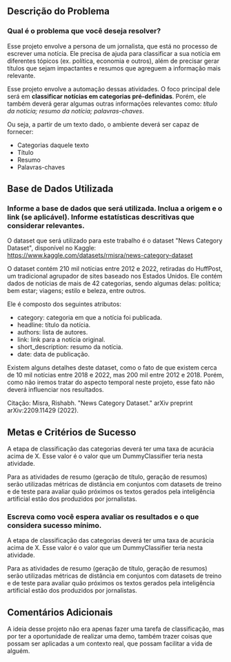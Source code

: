 ## Descrição do Problema

### Qual é o problema que você deseja resolver?

Esse projeto envolve a persona de um jornalista, que está no processo de escrever uma notícia. Ele precisa de ajuda para classificar a sua notícia em diferentes tópicos (ex. política, economia e outros), além de precisar gerar títulos que sejam impactantes e resumos que agreguem a informação mais relevante. 

Esse projeto envolve a automação dessas atividades. O foco principal dele será em **classificar notícias em categorias pré-definidas**. Porém, ele também deverá gerar algumas outras informações relevantes como: *título da noticia; resumo da notícia; palavras-chaves*.

Ou seja, a partir de um texto dado, o ambiente deverá ser capaz de fornecer:

* Categorias daquele texto
* Título
* Resumo
* Palavras-chaves


## Base de Dados Utilizada

### Informe a base de dados que será utilizada. Inclua a origem e o link (se aplicável). Informe estatísticas descritivas que considerar relevantes.


O dataset que será utilizado para este trabalho é o dataset "News Category Dataset", disponível no Kaggle: https://www.kaggle.com/datasets/rmisra/news-category-dataset
 
O dataset contém 210 mil notícias entre 2012 e 2022, retiradas do HuffPost, um tradicional agrupador de sites baseado nos Estados Unidos. Ele contém dados de notícias de mais de 42 categorias, sendo algumas delas: política; bem estar; viagens; estilo e beleza, entre outros. 

Ele é composto dos seguintes atributos:

* category: categoria em que a notícia foi publicada.
* headline: título da notícia.
* authors: lista de autores.
* link: link para a notícia original.
* short_description: resumo da notícia.
* date: data de publicação.

Existem alguns detalhes deste dataset, como o fato de que existem cerca de 10 mil notícias entre 2018 e 2022, mas 200 mil entre 2012 e 2018. Porém, como não iremos tratar do aspecto temporal neste projeto, esse fato não deverá influenciar nos resultados. 


Citação: Misra, Rishabh. "News Category Dataset." arXiv preprint arXiv:2209.11429 (2022).

## Metas e Critérios de Sucesso

A etapa de classificação das categorias deverá ter uma taxa de acurácia acima de X. Esse valor é o valor que um DummyClassifier teria nesta atividade.

Para as atividades de resumo (geração de título, geração de resumos) serão utilizadas métricas de distância em conjuntos com datasets de treino e de teste para avaliar quão próximos os textos gerados pela inteligência artificial estão dos produzidos por jornalistas.

### Escreva como você espera avaliar os resultados e o que considera sucesso mínimo.

A etapa de classificação das categorias deverá ter uma taxa de acurácia acima de X. Esse valor é o valor que um DummyClassifier teria nesta atividade.

Para as atividades de resumo (geração de título, geração de resumos) serão utilizadas métricas de distância em conjuntos com datasets de treino e de teste para avaliar quão próximos os textos gerados pela inteligência artificial estão dos produzidos por jornalistas.




## Comentários Adicionais 

A ideia desse projeto não era apenas fazer uma tarefa de classificação, mas por ter a oportunidade de realizar uma demo, também trazer coisas que possam ser aplicadas a um contexto real, que possam facilitar a vida de alguém.